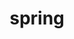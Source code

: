 ---
title: "spring"
layout: category
permalink: /categories/spring
author_profile: true
taxonomy: spring
sidebar:
    nav: "categories"
---